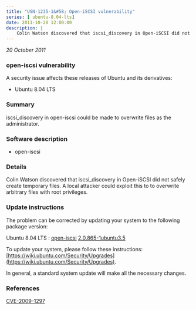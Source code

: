 ```yaml
---
title: "USN-1235-1&#58; Open-iSCSI vulnerability"
series: [ ubuntu-8.04-lts]
date: 2011-10-20 12:00:00
description: |
    Colin Watson discovered that iscsi_discovery in Open-iSCSI did not safely create temporary files. A local attacker could exploit this to to overwrite arbitrary files with root privileges. 
--- 
```

 
 

*20 October 2011*

### open-iscsi vulnerability

A security issue affects these releases of Ubuntu and its derivatives:

* Ubuntu 8.04 LTS

### Summary

iscsi_discovery in open-iscsi could be made to overwrite files as the administrator.

### Software description

* open-iscsi 

### Details

Colin Watson discovered that iscsi_discovery in Open-iSCSI did not safely create temporary files. A local attacker could exploit this to to overwrite arbitrary files with root privileges. 

### Update instructions

The problem can be corrected by updating your system to the following package version:

Ubuntu 8.04 LTS
 : [open-iscsi](https://launchpad.net/ubuntu/+source/open-iscsi) <span> [2.0.865-1ubuntu3.5](https://launchpad.net/ubuntu/+source/open-iscsi/2.0.865-1ubuntu3.5) </span> 

To update your system, please follow these instructions: [https://wiki.ubuntu.com/Security/Upgrades](https://wiki.ubuntu.com/Security/Upgrades).

In general, a standard system update will make all the necessary changes. 

### References

 
 [CVE-2009-1297](http://people.ubuntu.com/~ubuntu-security/cve/CVE-2009-1297)
 

